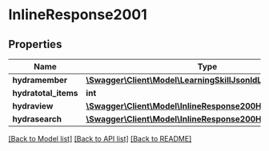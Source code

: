 # InlineResponse2001

## Properties
Name | Type | Description | Notes
------------ | ------------- | ------------- | -------------
**hydramember** | [**\Swagger\Client\Model\LearningSkillJsonldLearningSkillList[]**](LearningSkillJsonldLearningSkillList.md) |  | 
**hydratotal_items** | **int** |  | [optional] 
**hydraview** | [**\Swagger\Client\Model\InlineResponse200Hydraview**](InlineResponse200Hydraview.md) |  | [optional] 
**hydrasearch** | [**\Swagger\Client\Model\InlineResponse200Hydrasearch**](InlineResponse200Hydrasearch.md) |  | [optional] 

[[Back to Model list]](../../README.md#documentation-for-models) [[Back to API list]](../../README.md#documentation-for-api-endpoints) [[Back to README]](../../README.md)

